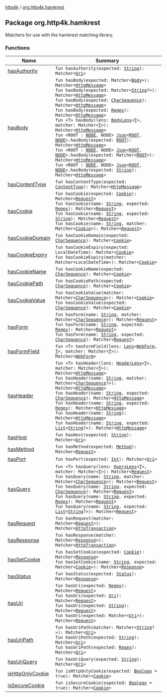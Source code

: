 [http4k](../index.md) / [org.http4k.hamkrest](./index.md)

## Package org.http4k.hamkrest

Matchers for use with the hamkrest matching library.

### Functions

| Name | Summary |
|---|---|
| [hasAuthority](has-authority.md) | `fun hasAuthority(expected: `[`String`](https://kotlinlang.org/api/latest/jvm/stdlib/kotlin/-string/index.html)`): Matcher<`[`Uri`](../org.http4k.core/-uri/index.md)`>` |
| [hasBody](has-body.md) | `fun hasBody(expected: Matcher<`[`Body`](../org.http4k.core/-body/index.md)`>): Matcher<`[`HttpMessage`](../org.http4k.core/-http-message/index.md)`>`<br>`fun hasBody(expected: Matcher<`[`String`](https://kotlinlang.org/api/latest/jvm/stdlib/kotlin/-string/index.html)`?>): Matcher<`[`HttpMessage`](../org.http4k.core/-http-message/index.md)`>`<br>`fun hasBody(expected: `[`CharSequence`](https://kotlinlang.org/api/latest/jvm/stdlib/kotlin/-char-sequence/index.html)`): Matcher<`[`HttpMessage`](../org.http4k.core/-http-message/index.md)`>`<br>`fun hasBody(expected: `[`Regex`](https://kotlinlang.org/api/latest/jvm/stdlib/kotlin.text/-regex/index.html)`): Matcher<`[`HttpMessage`](../org.http4k.core/-http-message/index.md)`>`<br>`fun <T> hasBody(lens: `[`BodyLens`](../org.http4k.lens/-body-lens/index.md)`<`[`T`](has-body.md#T)`>, matcher: Matcher<`[`T`](has-body.md#T)`>): Matcher<`[`HttpMessage`](../org.http4k.core/-http-message/index.md)`>`<br>`fun <ROOT : `[`NODE`](has-body.md#NODE)`, NODE> `[`Json`](../org.http4k.format/-json/index.md)`<`[`ROOT`](has-body.md#ROOT)`, `[`NODE`](has-body.md#NODE)`>.hasBody(expected: `[`ROOT`](has-body.md#ROOT)`): Matcher<`[`HttpMessage`](../org.http4k.core/-http-message/index.md)`>`<br>`fun <ROOT : `[`NODE`](has-body.md#NODE)`, NODE> `[`Json`](../org.http4k.format/-json/index.md)`<`[`ROOT`](has-body.md#ROOT)`, `[`NODE`](has-body.md#NODE)`>.hasBody(expected: Matcher<`[`ROOT`](has-body.md#ROOT)`>): Matcher<`[`HttpMessage`](../org.http4k.core/-http-message/index.md)`>`<br>`fun <ROOT : `[`NODE`](has-body.md#NODE)`, NODE> `[`Json`](../org.http4k.format/-json/index.md)`<`[`ROOT`](has-body.md#ROOT)`, `[`NODE`](has-body.md#NODE)`>.hasBody(expected: `[`String`](https://kotlinlang.org/api/latest/jvm/stdlib/kotlin/-string/index.html)`): Matcher<`[`HttpMessage`](../org.http4k.core/-http-message/index.md)`>` |
| [hasContentType](has-content-type.md) | `fun hasContentType(expected: `[`ContentType`](../org.http4k.core/-content-type/index.md)`): Matcher<`[`HttpMessage`](../org.http4k.core/-http-message/index.md)`>` |
| [hasCookie](has-cookie.md) | `fun hasCookie(expected: `[`Cookie`](../org.http4k.core.cookie/-cookie/index.md)`): Matcher<`[`Request`](../org.http4k.core/-request/index.md)`>`<br>`fun hasCookie(name: `[`String`](https://kotlinlang.org/api/latest/jvm/stdlib/kotlin/-string/index.html)`, expected: `[`Regex`](https://kotlinlang.org/api/latest/jvm/stdlib/kotlin.text/-regex/index.html)`): Matcher<`[`Request`](../org.http4k.core/-request/index.md)`>`<br>`fun hasCookie(name: `[`String`](https://kotlinlang.org/api/latest/jvm/stdlib/kotlin/-string/index.html)`, expected: `[`String`](https://kotlinlang.org/api/latest/jvm/stdlib/kotlin/-string/index.html)`): Matcher<`[`Request`](../org.http4k.core/-request/index.md)`>`<br>`fun hasCookie(name: `[`String`](https://kotlinlang.org/api/latest/jvm/stdlib/kotlin/-string/index.html)`, matcher: Matcher<`[`Cookie`](../org.http4k.core.cookie/-cookie/index.md)`>): Matcher<`[`Request`](../org.http4k.core/-request/index.md)`>` |
| [hasCookieDomain](has-cookie-domain.md) | `fun hasCookieDomain(expected: `[`CharSequence`](https://kotlinlang.org/api/latest/jvm/stdlib/kotlin/-char-sequence/index.html)`): Matcher<`[`Cookie`](../org.http4k.core.cookie/-cookie/index.md)`>` |
| [hasCookieExpiry](has-cookie-expiry.md) | `fun hasCookieExpiry(expected: LocalDateTime): Matcher<`[`Cookie`](../org.http4k.core.cookie/-cookie/index.md)`>`<br>`fun hasCookieExpiry(matcher: Matcher<LocalDateTime>): Matcher<`[`Cookie`](../org.http4k.core.cookie/-cookie/index.md)`>` |
| [hasCookieName](has-cookie-name.md) | `fun hasCookieName(expected: `[`CharSequence`](https://kotlinlang.org/api/latest/jvm/stdlib/kotlin/-char-sequence/index.html)`): Matcher<`[`Cookie`](../org.http4k.core.cookie/-cookie/index.md)`>` |
| [hasCookiePath](has-cookie-path.md) | `fun hasCookiePath(expected: `[`CharSequence`](https://kotlinlang.org/api/latest/jvm/stdlib/kotlin/-char-sequence/index.html)`): Matcher<`[`Cookie`](../org.http4k.core.cookie/-cookie/index.md)`>` |
| [hasCookieValue](has-cookie-value.md) | `fun hasCookieValue(matcher: Matcher<`[`CharSequence`](https://kotlinlang.org/api/latest/jvm/stdlib/kotlin/-char-sequence/index.html)`>): Matcher<`[`Cookie`](../org.http4k.core.cookie/-cookie/index.md)`>`<br>`fun hasCookieValue(expected: `[`CharSequence`](https://kotlinlang.org/api/latest/jvm/stdlib/kotlin/-char-sequence/index.html)`): Matcher<`[`Cookie`](../org.http4k.core.cookie/-cookie/index.md)`>` |
| [hasForm](has-form.md) | `fun hasForm(name: `[`String`](https://kotlinlang.org/api/latest/jvm/stdlib/kotlin/-string/index.html)`, matcher: Matcher<`[`CharSequence`](https://kotlinlang.org/api/latest/jvm/stdlib/kotlin/-char-sequence/index.html)`>): Matcher<`[`Request`](../org.http4k.core/-request/index.md)`>`<br>`fun hasForm(name: `[`String`](https://kotlinlang.org/api/latest/jvm/stdlib/kotlin/-string/index.html)`, expected: `[`Regex`](https://kotlinlang.org/api/latest/jvm/stdlib/kotlin.text/-regex/index.html)`): Matcher<`[`Request`](../org.http4k.core/-request/index.md)`>`<br>`fun hasForm(name: `[`String`](https://kotlinlang.org/api/latest/jvm/stdlib/kotlin/-string/index.html)`, expected: `[`CharSequence`](https://kotlinlang.org/api/latest/jvm/stdlib/kotlin/-char-sequence/index.html)`): Matcher<`[`Request`](../org.http4k.core/-request/index.md)`>` |
| [hasFormField](has-form-field.md) | `fun <T> hasFormField(lens: `[`Lens`](../org.http4k.lens/-lens/index.md)`<`[`WebForm`](../org.http4k.lens/-web-form/index.md)`, `[`T`](has-form-field.md#T)`>, matcher: Matcher<`[`T`](has-form-field.md#T)`>): Matcher<`[`WebForm`](../org.http4k.lens/-web-form/index.md)`>` |
| [hasHeader](has-header.md) | `fun <T> hasHeader(lens: `[`HeaderLens`](../org.http4k.lens/-header-lens.md)`<`[`T`](has-header.md#T)`>, matcher: Matcher<`[`T`](has-header.md#T)`>): Matcher<`[`HttpMessage`](../org.http4k.core/-http-message/index.md)`>`<br>`fun hasHeader(name: `[`String`](https://kotlinlang.org/api/latest/jvm/stdlib/kotlin/-string/index.html)`, matcher: Matcher<`[`CharSequence`](https://kotlinlang.org/api/latest/jvm/stdlib/kotlin/-char-sequence/index.html)`?>): Matcher<`[`HttpMessage`](../org.http4k.core/-http-message/index.md)`>`<br>`fun hasHeader(name: `[`String`](https://kotlinlang.org/api/latest/jvm/stdlib/kotlin/-string/index.html)`, expected: `[`CharSequence`](https://kotlinlang.org/api/latest/jvm/stdlib/kotlin/-char-sequence/index.html)`): Matcher<`[`HttpMessage`](../org.http4k.core/-http-message/index.md)`>`<br>`fun hasHeader(name: `[`String`](https://kotlinlang.org/api/latest/jvm/stdlib/kotlin/-string/index.html)`, expected: `[`Regex`](https://kotlinlang.org/api/latest/jvm/stdlib/kotlin.text/-regex/index.html)`): Matcher<`[`HttpMessage`](../org.http4k.core/-http-message/index.md)`>`<br>`fun hasHeader(name: `[`String`](https://kotlinlang.org/api/latest/jvm/stdlib/kotlin/-string/index.html)`): Matcher<`[`HttpMessage`](../org.http4k.core/-http-message/index.md)`>`<br>`fun hasHeader(name: `[`String`](https://kotlinlang.org/api/latest/jvm/stdlib/kotlin/-string/index.html)`, expected: `[`List`](https://kotlinlang.org/api/latest/jvm/stdlib/kotlin.collections/-list/index.html)`<`[`String`](https://kotlinlang.org/api/latest/jvm/stdlib/kotlin/-string/index.html)`?>): Matcher<`[`HttpMessage`](../org.http4k.core/-http-message/index.md)`>` |
| [hasHost](has-host.md) | `fun hasHost(expected: `[`String`](https://kotlinlang.org/api/latest/jvm/stdlib/kotlin/-string/index.html)`): Matcher<`[`Uri`](../org.http4k.core/-uri/index.md)`>` |
| [hasMethod](has-method.md) | `fun hasMethod(expected: `[`Method`](../org.http4k.core/-method/index.md)`): Matcher<`[`Request`](../org.http4k.core/-request/index.md)`>` |
| [hasPort](has-port.md) | `fun hasPort(expected: `[`Int`](https://kotlinlang.org/api/latest/jvm/stdlib/kotlin/-int/index.html)`): Matcher<`[`Uri`](../org.http4k.core/-uri/index.md)`>` |
| [hasQuery](has-query.md) | `fun <T> hasQuery(lens: `[`QueryLens`](../org.http4k.lens/-query-lens.md)`<`[`T`](has-query.md#T)`>, matcher: Matcher<`[`T`](has-query.md#T)`>): Matcher<`[`Request`](../org.http4k.core/-request/index.md)`>`<br>`fun hasQuery(name: `[`String`](https://kotlinlang.org/api/latest/jvm/stdlib/kotlin/-string/index.html)`, matcher: Matcher<`[`CharSequence`](https://kotlinlang.org/api/latest/jvm/stdlib/kotlin/-char-sequence/index.html)`>): Matcher<`[`Request`](../org.http4k.core/-request/index.md)`>`<br>`fun hasQuery(name: `[`String`](https://kotlinlang.org/api/latest/jvm/stdlib/kotlin/-string/index.html)`, expected: `[`CharSequence`](https://kotlinlang.org/api/latest/jvm/stdlib/kotlin/-char-sequence/index.html)`): Matcher<`[`Request`](../org.http4k.core/-request/index.md)`>`<br>`fun hasQuery(name: `[`String`](https://kotlinlang.org/api/latest/jvm/stdlib/kotlin/-string/index.html)`, expected: `[`Regex`](https://kotlinlang.org/api/latest/jvm/stdlib/kotlin.text/-regex/index.html)`): Matcher<`[`Request`](../org.http4k.core/-request/index.md)`>`<br>`fun hasQuery(name: `[`String`](https://kotlinlang.org/api/latest/jvm/stdlib/kotlin/-string/index.html)`, expected: `[`List`](https://kotlinlang.org/api/latest/jvm/stdlib/kotlin.collections/-list/index.html)`<`[`String`](https://kotlinlang.org/api/latest/jvm/stdlib/kotlin/-string/index.html)`?>): Matcher<`[`Request`](../org.http4k.core/-request/index.md)`>` |
| [hasRequest](has-request.md) | `fun hasRequest(matcher: Matcher<`[`Request`](../org.http4k.core/-request/index.md)`>): Matcher<`[`HttpTransaction`](../org.http4k.core/-http-transaction/index.md)`>` |
| [hasResponse](has-response.md) | `fun hasResponse(matcher: Matcher<`[`Response`](../org.http4k.core/-response/index.md)`>): Matcher<`[`HttpTransaction`](../org.http4k.core/-http-transaction/index.md)`>` |
| [hasSetCookie](has-set-cookie.md) | `fun hasSetCookie(expected: `[`Cookie`](../org.http4k.core.cookie/-cookie/index.md)`): Matcher<`[`Response`](../org.http4k.core/-response/index.md)`>`<br>`fun hasSetCookie(name: `[`String`](https://kotlinlang.org/api/latest/jvm/stdlib/kotlin/-string/index.html)`, expected: Matcher<`[`Cookie`](../org.http4k.core.cookie/-cookie/index.md)`>): Matcher<`[`Response`](../org.http4k.core/-response/index.md)`>` |
| [hasStatus](has-status.md) | `fun hasStatus(expected: `[`Status`](../org.http4k.core/-status/index.md)`): Matcher<`[`Response`](../org.http4k.core/-response/index.md)`>` |
| [hasUri](has-uri.md) | `fun hasUri(expected: `[`Regex`](https://kotlinlang.org/api/latest/jvm/stdlib/kotlin.text/-regex/index.html)`): Matcher<`[`Request`](../org.http4k.core/-request/index.md)`>`<br>`fun hasUri(expected: `[`Uri`](../org.http4k.core/-uri/index.md)`): Matcher<`[`Request`](../org.http4k.core/-request/index.md)`>`<br>`fun hasUri(expected: `[`String`](https://kotlinlang.org/api/latest/jvm/stdlib/kotlin/-string/index.html)`): Matcher<`[`Request`](../org.http4k.core/-request/index.md)`>`<br>`fun hasUri(expected: Matcher<`[`Uri`](../org.http4k.core/-uri/index.md)`>): Matcher<`[`Request`](../org.http4k.core/-request/index.md)`>` |
| [hasUriPath](has-uri-path.md) | `fun hasUriPath(matcher: Matcher<`[`String`](https://kotlinlang.org/api/latest/jvm/stdlib/kotlin/-string/index.html)`?>): Matcher<`[`Uri`](../org.http4k.core/-uri/index.md)`>`<br>`fun hasUriPath(expected: `[`String`](https://kotlinlang.org/api/latest/jvm/stdlib/kotlin/-string/index.html)`): Matcher<`[`Uri`](../org.http4k.core/-uri/index.md)`>`<br>`fun hasUriPath(expected: `[`Regex`](https://kotlinlang.org/api/latest/jvm/stdlib/kotlin.text/-regex/index.html)`): Matcher<`[`Uri`](../org.http4k.core/-uri/index.md)`>` |
| [hasUriQuery](has-uri-query.md) | `fun hasUriQuery(expected: `[`String`](https://kotlinlang.org/api/latest/jvm/stdlib/kotlin/-string/index.html)`): Matcher<`[`Uri`](../org.http4k.core/-uri/index.md)`>` |
| [isHttpOnlyCookie](is-http-only-cookie.md) | `fun isHttpOnlyCookie(expected: `[`Boolean`](https://kotlinlang.org/api/latest/jvm/stdlib/kotlin/-boolean/index.html)` = true): Matcher<`[`Cookie`](../org.http4k.core.cookie/-cookie/index.md)`>` |
| [isSecureCookie](is-secure-cookie.md) | `fun isSecureCookie(expected: `[`Boolean`](https://kotlinlang.org/api/latest/jvm/stdlib/kotlin/-boolean/index.html)` = true): Matcher<`[`Cookie`](../org.http4k.core.cookie/-cookie/index.md)`>` |
